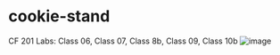 # cookie-stand
CF 201 Labs: Class 06, Class 07, Class 8b, Class 09, Class 10b
![image](https://github.com/Navelfuzz77/cookie-stand/assets/130828574/54349a9f-5c70-4053-a625-cadb657ab966)

